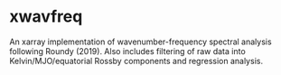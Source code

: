 # xwavfreq
An xarray implementation of wavenumber-frequency spectral analysis following Roundy (2019). Also includes filtering of raw data into Kelvin/MJO/equatorial Rossby components and regression analysis.
